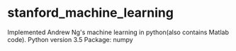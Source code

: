 # stanford_machine_learning
Implemented Andrew Ng's machine learning in python(also contains Matlab code).
Python version 3.5
Package: numpy
